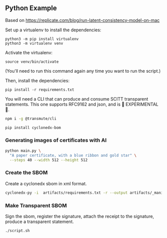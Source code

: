 ## Python Example

Based on https://replicate.com/blog/run-latent-consistency-model-on-mac

Set up a virtualenv to install the dependencies:

    python3 -m pip install virtualenv
    python3 -m virtualenv venv

Activate the virtualenv:

    source venv/bin/activate

(You'll need to run this command again any time you want to run the script.)

Then, install the dependencies:

    pip install -r requirements.txt


You will need a CLI that can produce and consume SCITT transparent statements.
This one supports RFC9162 and json, and is 🚧 EXPERIMENTAL 🚧.

```sh
npm i -g @transmute/cli
```

```sh
pip install cyclonedx-bom
```

### Generating images of certificates with AI

```sh
python main.py \
  "A paper certificate, with a blue ribbon and gold star" \
  --steps 40 --width 512 --height 512
```

### Create the SBOM

Create a cyclonedx sbom in xml format.

```sh
cyclonedx-py -i  artifacts/requirements.txt -r --output artifacts/_manifest/cyclonedx.xml
```

### Make Transparent SBOM

Sign the sbom, register the signature, attach the receipt to the signature, produce a transparent statement.

```sh
./script.sh
```
